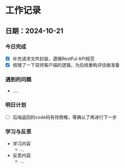 # 工作记录

## 日期：2024-10-21

### 今日完成

- [x] 补充请求文件封装，遵循RestFul API规范
- [x] 梳理了一下双师客户端的逻辑，为后续重构评估做准备

### 遇到的问题

- ....

### 明日计划

- [ ] 后端返回的code码有待商榷，等确认了再进行下一步

### 学习与反思

- 学习内容
  - ...
- 反思内容
  - ...


